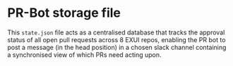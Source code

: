 # PR-Bot storage file

This `state.json` file acts as a centralised database that tracks the approval status of all open pull requests across 8 EXUI repos, enabling the PR bot to post a message (in the head position) in a chosen slack channel containing a synchronised view of which PRs need acting upon.
